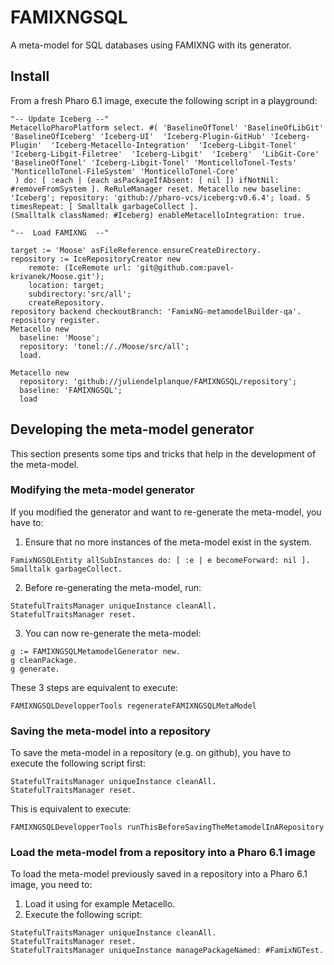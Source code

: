 # FAMIXNGSQL
A meta-model for SQL databases using FAMIXNG with its generator.

## Install
From a fresh Pharo 6.1 image, execute the following script in a playground:
```
"-- Update Iceberg --"
MetacelloPharoPlatform select. #( 'BaselineOfTonel' 'BaselineOfLibGit' 'BaselineOfIceberg' 'Iceberg-UI'  'Iceberg-Plugin-GitHub' 'Iceberg-Plugin'  'Iceberg-Metacello-Integration'  'Iceberg-Libgit-Tonel'  'Iceberg-Libgit-Filetree'  'Iceberg-Libgit'  'Iceberg'  'LibGit-Core' 'BaselineOfTonel' 'Iceberg-Libgit-Tonel' 'MonticelloTonel-Tests'  'MonticelloTonel-FileSystem' 'MonticelloTonel-Core'
 ) do: [ :each | (each asPackageIfAbsent: [ nil ]) ifNotNil: #removeFromSystem ]. ReRuleManager reset. Metacello new baseline: 'Iceberg'; repository: 'github://pharo-vcs/iceberg:v0.6.4'; load. 5 timesRepeat: [ Smalltalk garbageCollect ].
(Smalltalk classNamed: #Iceberg) enableMetacelloIntegration: true.

"--  Load FAMIXNG  --"

target := 'Moose' asFileReference ensureCreateDirectory.
repository := IceRepositoryCreator new
	remote: (IceRemote url: 'git@github.com:pavel-krivanek/Moose.git');
	location: target;
	subdirectory:'src/all';
	createRepository.
repository backend checkoutBranch: 'FamixNG-metamodelBuilder-qa'.
repository register.
Metacello new
  baseline: 'Moose';
  repository: 'tonel://./Moose/src/all';
  load.

Metacello new
  repository: 'github://juliendelplanque/FAMIXNGSQL/repository';
  baseline: 'FAMIXNGSQL';
  load
```

## Developing the meta-model generator
This section presents some tips and tricks that help in the development of the
meta-model.

### Modifying the meta-model generator
If you modified the generator and want to re-generate the meta-model, you have
to:
1. Ensure that no more instances of the meta-model exist in the system.
```
FamixNGSQLEntity allSubInstances do: [ :e | e becomeForward: nil ].
Smalltalk garbageCollect.
```
2. Before re-generating the meta-model, run:
```
StatefulTraitsManager uniqueInstance cleanAll.
StatefulTraitsManager reset.
```
3. You can now re-generate the meta-model:
```
g := FAMIXNGSQLMetamodelGenerator new.
g cleanPackage.
g generate.
```

These 3 steps are equivalent to execute:
```
FAMIXNGSQLDevelopperTools regenerateFAMIXNGSQLMetaModel
```

### Saving the meta-model into a repository
To save the meta-model in a repository (e.g. on github), you have to execute the
following script first:
```
StatefulTraitsManager uniqueInstance cleanAll.
StatefulTraitsManager reset.
```

This is equivalent to execute:
```
FAMIXNGSQLDevelopperTools runThisBeforeSavingTheMetamodelInARepository
```

### Load the meta-model from a repository into a Pharo 6.1 image
To load the meta-model previously saved in a repository into a Pharo 6.1 image,
you need to:
1. Load it using for example Metacello.
2. Execute the following script:
```
StatefulTraitsManager uniqueInstance cleanAll.
StatefulTraitsManager reset.
StatefulTraitsManager uniqueInstance managePackageNamed: #FamixNGTest.
```
